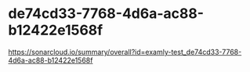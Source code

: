 # de74cd33-7768-4d6a-ac88-b12422e1568f
https://sonarcloud.io/summary/overall?id=examly-test_de74cd33-7768-4d6a-ac88-b12422e1568f
